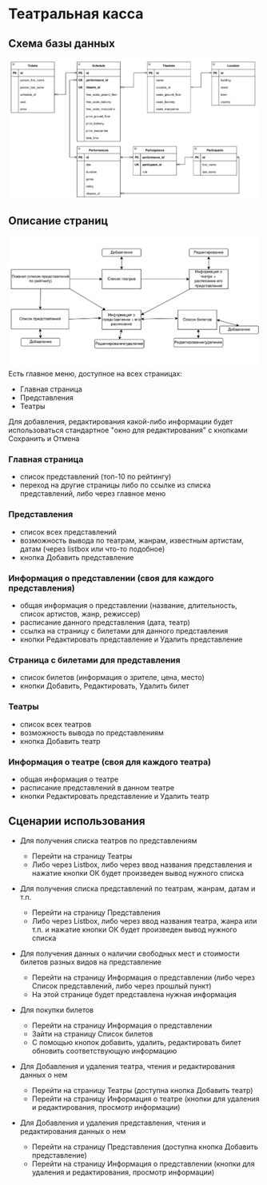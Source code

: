 # Театральная касса

## Схема базы данных
![UML](images/uml.png)
## Описание страниц
![Pages](images/pages.png)
Есть главное меню, доступное на всех страницах:

* Главная страница
* Представления
* Театры

Для добавления, редактирования какой-либо информации будет использоваться стандартное "окно для редактирования" с кнопками Сохранить и Отмена

### Главная страница

* список представлений (топ-10 по рейтингу)
* переход на другие страницы либо по ссылке из списка представлений, либо через главное меню

### Представления

* список всех представлений
* возможность вывода по театрам, жанрам, известным артистам, датам (через listbox или что-то подобное)
* кнопка Добавить представление

### Информация о представлении (своя для каждого представления)

* общая информация о представлении (название, длительность, список артистов, жанр, режиссер)
* расписание данного представления (дата, театр)
* ссылка на страницу с билетами для данного представления
* кнопки Редактировать представление и Удалить представление

### Страница с билетами для представления

* список билетов (информация о зрителе, цена, место)
* кнопки Добавить, Редактировать, Удалить билет

### Театры

* список всех театров
* возможность вывода по представлениям
* кнопка Добавить театр

### Информация о театре (своя для каждого театра)

* общая информация о театре
* расписание представлений в данном театре
* кнопки Редактировать представление и Удалить театр

## Сценарии использования

* Для получения списка театров по представлениям
  * Перейти на страницу Театры
  * Либо через Listbox, либо через ввод названия представления и нажатие кнопки ОК будет произведен вывод нужного списка

* Для получения списка представлений по театрам, жанрам, датам и т.п.
  * Перейти на страницу Представления
  * Либо через Listbox, либо через ввод названия театра, жанра или т.п. и нажатие кнопки ОК будет произведен вывод нужного списка

* Для получения данных о наличии свободных мест и стоимости билетов разных видов на представление
  * Перейти на страницу Информация о представлении (либо через Список представлений, либо через прошлый пункт)
  * На этой странице будет представлена нужная информация

* Для покупки билетов
  * Перейти на страницу Информация о представлении
  * Зайти на страницу Список билетов
  * С помощью кнопок добавить, удалить, редактировать билет обновить соответствующую информацию

* Для Добавления и удаления театра, чтения и редактирования данных о нем
  * Перейти на страницу Театры (доступна кнопка Добавить театр)
  * Перейти на страницу Информация о театре (кнопки для удаления и редактирования, просмотр информации)

* Для Добавления и удаления представления, чтения и редактирования данных о нем
  * Перейти на страницу Представления (доступна кнопка Добавить представление)
  * Перейти на страницу Информация о представлении (кнопки для удаления и редактирования, просмотр информации)

